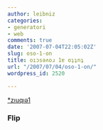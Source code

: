 ```yaml
---
author: leibniz
categories:
- generatori
- web
comments: true
date: '2007-07-04T22:05:02Z'
slug: oso-1-on
title: oıɔsǝʌoɹ 1ɐ oʇʇnʇ
url: "/2007/07/04/oso-1-on/"
wordpress_id: 2520

---
```

[*zıuqıǝ1](https://www.revfad.com/flip.html)


### Flip
